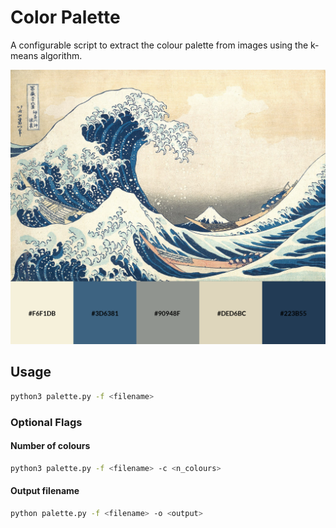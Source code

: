 # Color Palette
A configurable script to extract the colour palette from images using the k-means algorithm.

![image description](colours.png)

## Usage

```bash
python3 palette.py -f <filename>
```

### Optional Flags

#### Number of colours

```bash
python3 palette.py -f <filename> -c <n_colours>
```

#### Output filename

```bash
python palette.py -f <filename> -o <output>
```


